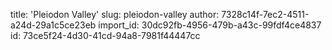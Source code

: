 title: 'Pleiodon Valley'
slug: pleiodon-valley
author: 7328c14f-7ec2-4511-a24d-29a1c5ce23eb
import_id: 30dc92fb-4956-479b-a43c-99fdf4ce4837
id: 73ce5f24-4d30-41cd-94a8-7981f44447cc
